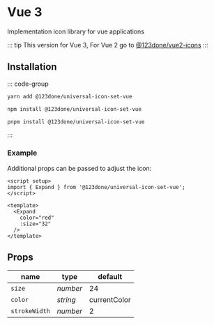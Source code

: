 # Vue 3

Implementation icon library for vue applications

::: tip
This version for Vue 3, For Vue 2 go to [@123done/vue2-icons](vue-v2.md)
:::

## Installation

::: code-group

```sh [yarn]
yarn add @123done/universal-icon-set-vue
```

```sh [npm]
npm install @123done/universal-icon-set-vue
```

```sh [pnpm]
pnpm install @123done/universal-icon-set-vue
```

:::

### Example

Additional props can be passed to adjust the icon:

```vue
<script setup>
import { Expand } from '@123done/universal-icon-set-vue';
</script>

<template>
  <Expand
    color="red"
    :size="32"
  />
</template>
```

## Props

| name                  | type      | default      |
| --------------------- | --------- | ------------ |
| `size`                | *number*  | 24           |
| `color`               | *string*  | currentColor |
| `strokeWidth`         | *number*  | 2            |
